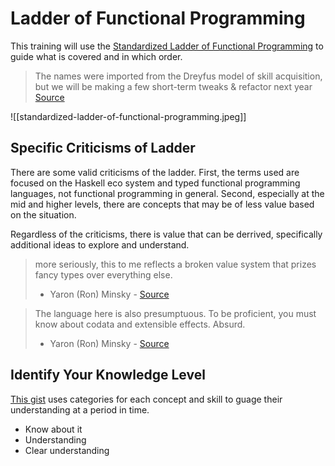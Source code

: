 # Ladder of Functional Programming

This training will use the [Standardized Ladder of Functional Programming](https://twitter.com/lambda_conf/status/803695008100466688) to guide what is covered and in which order.

> The names were imported from the Dreyfus model of skill acquisition, but we will be making a few short-term tweaks & refactor next year
> [Source](https://twitter.com/lambda_conf/status/804439435261546496?s=20&t=D6JWPrj-pPB91npjTPToiA)

![[standardized-ladder-of-functional-programming.jpeg]]

## Specific Criticisms of Ladder

There are some valid criticisms of the ladder. First, the terms used are focused on the Haskell eco system and typed functional programming languages, not functional programming in general. Second, especially at the mid and higher levels, there are concepts that may be of less value based on the situation.

Regardless of the criticisms, there is value that can be derrived, specifically additional ideas to explore and understand.

> more seriously, this to me reflects a broken value system that prizes fancy types over everything else.
> - Yaron (Ron) Minsky - [Source](https://twitter.com/yminsky/status/804303884432838656?s=20&t=R_ZAPLOlH0Y8b1B5RtFoXQ)

> The language here is also presumptuous. To be proficient, you must know about codata and extensible effects. Absurd.
> - Yaron (Ron) Minsky - [Source](https://twitter.com/yminsky/status/804308963965698048?s=20&t=R_ZAPLOlH0Y8b1B5RtFoXQ)

## Identify Your Knowledge Level

[This gist](https://gist.github.com/kana-sama/735549b8baaa783d6fc563e65f3299d5) uses categories for each concept and skill to guage their understanding at a period in time. 

* Know about it
* Understanding
* Clear understanding